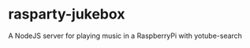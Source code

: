 rasparty-jukebox
================

A NodeJS server for playing music in a  RaspberryPi with yotube-search
